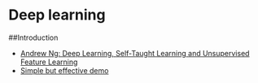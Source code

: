 Deep learning
===================

##Introduction

- [Andrew Ng: Deep Learning, Self-Taught Learning and Unsupervised Feature Learning](https://www.youtube.com/watch?v=n1ViNeWhC24)
- [Simple but effective demo](http://v.youku.com/v_show/id_XMjE2MDY4NTg0.html)
